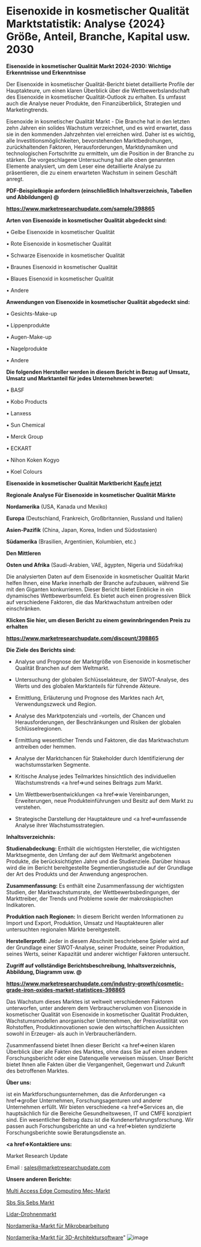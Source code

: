 # Eisenoxide in kosmetischer Qualität Marktstatistik: Analyse {2024} Größe, Anteil, Branche, Kapital usw. 2030

<strong>Eisenoxide in kosmetischer Qualität Markt 2024-2030: Wichtige Erkenntnisse und Erkenntnisse</strong>

Der Eisenoxide in kosmetischer Qualität-Bericht bietet detaillierte Profile der Hauptakteure, um einen klaren Überblick über die Wettbewerbslandschaft des Eisenoxide in kosmetischer Qualität-Outlook zu erhalten. Es umfasst auch die Analyse neuer Produkte, den Finanzüberblick, Strategien und Marketingtrends.

Eisenoxide in kosmetischer Qualität Markt - Die Branche hat in den letzten zehn Jahren ein solides Wachstum verzeichnet, und es wird erwartet, dass sie in den kommenden Jahrzehnten viel erreichen wird. Daher ist es wichtig, alle Investitionsmöglichkeiten, bevorstehenden Marktbedrohungen, zurückhaltenden Faktoren, Herausforderungen, Marktdynamiken und technologischen Fortschritte zu ermitteln, um die Position in der Branche zu stärken. Die vorgeschlagene Untersuchung hat alle oben genannten Elemente analysiert, um dem Leser eine detaillierte Analyse zu präsentieren, die zu einem erwarteten Wachstum in seinem Geschäft anregt.



<strong><b>PDF-Beispielkopie anfordern (einschließlich Inhaltsverzeichnis, Tabellen und Abbildungen) @ </b></strong>

<strong><a href=https://www.marketresearchupdate.com/sample/398865>

<strong>https://www.marketresearchupdate.com/sample/398865</u></a></strong></strong>



<strong>Arten von Eisenoxide in kosmetischer Qualität abgedeckt sind:</strong>

• Gelbe Eisenoxide in kosmetischer Qualität

• Rote Eisenoxide in kosmetischer Qualität

• Schwarze Eisenoxide in kosmetischer Qualität

• Braunes Eisenoxid in kosmetischer Qualität

• Blaues Eisenoxid in kosmetischer Qualität

• Andere



<strong>Anwendungen von Eisenoxide in kosmetischer Qualität abgedeckt sind:</strong>

• Gesichts-Make-up

• Lippenprodukte

• Augen-Make-up

• Nagelprodukte

• Andere



<strong>Die folgenden Hersteller werden in diesem Bericht in Bezug auf Umsatz, Umsatz und Marktanteil für jedes Unternehmen bewertet:</strong>

• BASF

• Kobo Products

• Lanxess

• Sun Chemical

• Merck Group

• ECKART

• Nihon Koken Kogyo

• Koel Colours



<strong>Eisenoxide in kosmetischer Qualität Marktbericht <a href=https://www.marketresearchupdate.com/buynow/398865>Kaufe jetzt</a></strong>



<strong>Regionale Analyse Für Eisenoxide in kosmetischer Qualität Märkte</strong>



<strong>Nordamerika</strong> (USA, Kanada und Mexiko)



<strong>Europa</strong> (Deutschland, Frankreich, Großbritannien, Russland und Italien)



<strong>Asien-Pazifik</strong> (China, Japan, Korea, Indien und Südostasien)



<strong>Südamerika</strong> (Brasilien, Argentinien, Kolumbien, etc.)



<strong>Den Mittleren</strong> 

<strong>Osten und Afrika</strong> (Saudi-Arabien, VAE, ägypten, Nigeria und Südafrika)

Die analysierten Daten auf dem Eisenoxide in kosmetischer Qualität Markt helfen Ihnen, eine Marke innerhalb der Branche aufzubauen, während Sie mit den Giganten konkurrieren. Dieser Bericht bietet Einblicke in ein dynamisches Wettbewerbsumfeld. Es bietet auch einen progressiven Blick auf verschiedene Faktoren, die das Marktwachstum antreiben oder einschränken.



<strong>Klicken Sie hier, um diesen Bericht zu einem gewinnbringenden Preis zu erhalten
</strong>

<strong><a href=https://www.marketresearchupdate.com/discount/398865>https://www.marketresearchupdate.com/discount/398865</b></u></strong></a>



<strong>Die Ziele des Berichts sind:</strong>

- Analyse und Prognose der Marktgröße von Eisenoxide in kosmetischer Qualität Branchen auf dem Weltmarkt.

- Untersuchung der globalen Schlüsselakteure, der SWOT-Analyse, des Werts und des globalen Marktanteils für führende Akteure.

- Ermittlung, Erläuterung und Prognose des Marktes nach Art, Verwendungszweck und Region.

- Analyse des Marktpotenzials und -vorteils, der Chancen und Herausforderungen, der Beschränkungen und Risiken der globalen Schlüsselregionen.

- Ermittlung wesentlicher Trends und Faktoren, die das Marktwachstum antreiben oder hemmen.

- Analyse der Marktchancen für Stakeholder durch Identifizierung der wachstumsstarken Segmente.

- Kritische Analyse jedes Teilmarktes hinsichtlich des individuellen Wachstumstrends <a href=>und</a> seines Beitrags zum Markt.

- Um Wettbewerbsentwicklungen <a href=>wie</a> Vereinbarungen, Erweiterungen, neue Produkteinführungen und Besitz auf dem Markt zu verstehen.

- Strategische Darstellung der Hauptakteure und <a href=>umfas</a>sende Analyse ihrer Wachstumsstrategien.



<strong>Inhaltsverzeichnis:</strong>



<strong>Studienabdeckung:</strong> Enthält die wichtigsten Hersteller, die wichtigsten Marktsegmente, den Umfang der auf dem Weltmarkt angebotenen Produkte, die berücksichtigten Jahre und die Studienziele. Darüber hinaus wird die im Bericht bereitgestellte Segmentierungsstudie auf der Grundlage der Art des Produkts und der Anwendung angesprochen.



<strong>Zusammenfassung:</strong> Es enthält eine Zusammenfassung der wichtigsten Studien, der Marktwachstumsrate, der Wettbewerbsbedingungen, der Markttreiber, der Trends und Probleme sowie der makroskopischen Indikatoren.



<strong>Produktion nach Regionen:</strong> In diesem Bericht werden Informationen zu Import und Export, Produktion, Umsatz und Hauptakteuren aller untersuchten regionalen Märkte bereitgestellt.



<strong>Herstellerprofil:</strong> Jeder in diesem Abschnitt beschriebene Spieler wird auf der Grundlage einer SWOT-Analyse, seiner Produkte, seiner Produktion, seines Werts, seiner Kapazität und anderer wichtiger Faktoren untersucht.



<strong><b>Zugriff auf vollständige Berichtsbeschreibung, Inhaltsverzeichnis, Abbildung, Diagramm usw. @ </b></strong>

<strong><a href=https://www.marketresearchupdate.com/industry-growth/cosmetic-grade-iron-oxides-market-statistices-398865>https://www.marketresearchupdate.com/industry-growth/cosmetic-grade-iron-oxides-market-statistices-398865</a></strong>

Das Wachstum dieses Marktes ist weltweit verschiedenen Faktoren unterworfen, unter anderem dem Verbrauchervolumen von Eisenoxide in kosmetischer Qualität von Eisenoxide in kosmetischer Qualität Produkten, Wachstumsmodellen anorganischer Unternehmen, der Preisvolatilität von Rohstoffen, Produktinnovationen sowie den wirtschaftlichen Aussichten sowohl in Erzeuger- als auch in Verbraucherländern.

Zusammenfassend bietet Ihnen dieser Bericht <a href=>einen</a> klaren Überblick über alle Fakten des Marktes, ohne dass Sie auf einen anderen Forschungsbericht oder eine Datenquelle verweisen müssen. Unser Bericht bietet Ihnen alle Fakten über die Vergangenheit, Gegenwart und Zukunft des betroffenen Marktes.



<strong>Über uns:</strong>

 ist ein Marktforschungsunternehmen, das die Anforderungen <a href=>großer</a> Unternehmen, Forschungsagenturen und anderer Unternehmen erfüllt. Wir bieten verschiedene <a href=>Services</a> an, die hauptsächlich für die Bereiche Gesundheitswesen, IT und CMFE konzipiert sind. Ein wesentlicher Beitrag dazu ist die Kundenerfahrungsforschung. Wir passen auch Forschungsberichte an und <a href=>bieten</a> syndizierte Forschungsberichte sowie Beratungsdienste an.



<strong><a href=>Kontaktiere uns:</a></strong>

Market Research Update

Email : sales@marketresearchupdate.com



<strong>Unsere anderen Berichte:</strong>

<a href=https://www.linkedin.com/pulse/multi-access-edge-computing-mec-market-1f>Multi Access Edge Computing Mec-Markt</a>

<a href=https://www.linkedin.com/pulse/sbs-sis-sebs-market-analysis-segment>Sbs Sis Sebs Markt</a>

<a href=https://www.linkedin.com/pulse/lidar-drone-market-outlooks-2023-size-players>Lidar-Drohnenmarkt</a>

<a href=https://www.linkedin.com/pulse/north-america-micromachining-market-2023-current>Nordamerika-Markt für Mikrobearbeitung</a>

<a href=https://www.linkedin.com/pulse/north-america-3d-architecture-software-market>Nordamerika-Markt für 3D-Architektursoftware</a>"
![image](https://github.com/RushikeshRI/news24analysis/assets/164026548/c96217fc-0695-4144-9680-2f3834963a19)
